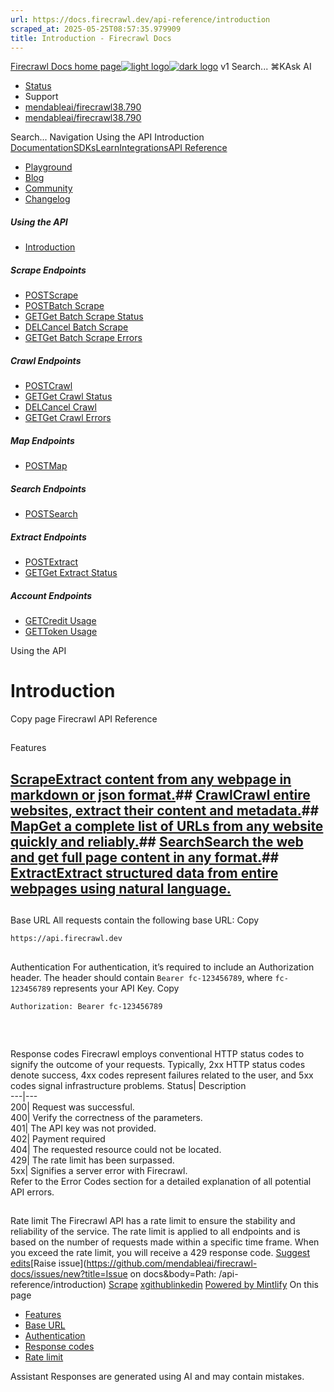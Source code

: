 ```yaml
---
url: https://docs.firecrawl.dev/api-reference/introduction
scraped_at: 2025-05-25T08:57:35.979909
title: Introduction - Firecrawl Docs
---
```


[Firecrawl Docs home page![light logo](https://mintlify.s3.us-west-1.amazonaws.com/firecrawl/logo/logo.png)![dark logo](https://mintlify.s3.us-west-1.amazonaws.com/firecrawl/logo/logo-dark.png)](https://firecrawl.dev)
v1
Search...
⌘KAsk AI
  * [Status](https://firecrawl.betteruptime.com)
  * Support
  * [mendableai/firecrawl38.790](https://github.com/mendableai/firecrawl)
  * [mendableai/firecrawl38.790](https://github.com/mendableai/firecrawl)


Search...
Navigation
Using the API
Introduction
[Documentation](https://docs.firecrawl.dev/introduction)[SDKs](https://docs.firecrawl.dev/sdks/overview)[Learn](https://www.firecrawl.dev/blog/category/tutorials)[Integrations](https://www.firecrawl.dev/app)[API Reference](https://docs.firecrawl.dev/api-reference/introduction)
* [Playground](https://firecrawl.dev/playground)
* [Blog](https://firecrawl.dev/blog)
* [Community](https://discord.gg/gSmWdAkdwd)
* [Changelog](https://firecrawl.dev/changelog)
##### Using the API
  * [Introduction](https://docs.firecrawl.dev/api-reference/introduction)


##### Scrape Endpoints
  * [POSTScrape](https://docs.firecrawl.dev/api-reference/endpoint/scrape)
  * [POSTBatch Scrape](https://docs.firecrawl.dev/api-reference/endpoint/batch-scrape)
  * [GETGet Batch Scrape Status](https://docs.firecrawl.dev/api-reference/endpoint/batch-scrape-get)
  * [DELCancel Batch Scrape](https://docs.firecrawl.dev/api-reference/endpoint/batch-scrape-delete)
  * [GETGet Batch Scrape Errors](https://docs.firecrawl.dev/api-reference/endpoint/batch-scrape-get-errors)


##### Crawl Endpoints
  * [POSTCrawl](https://docs.firecrawl.dev/api-reference/endpoint/crawl-post)
  * [GETGet Crawl Status](https://docs.firecrawl.dev/api-reference/endpoint/crawl-get)
  * [DELCancel Crawl](https://docs.firecrawl.dev/api-reference/endpoint/crawl-delete)
  * [GETGet Crawl Errors](https://docs.firecrawl.dev/api-reference/endpoint/crawl-get-errors)


##### Map Endpoints
  * [POSTMap](https://docs.firecrawl.dev/api-reference/endpoint/map)


##### Search Endpoints
  * [POSTSearch](https://docs.firecrawl.dev/api-reference/endpoint/search)


##### Extract Endpoints
  * [POSTExtract](https://docs.firecrawl.dev/api-reference/endpoint/extract)
  * [GETGet Extract Status](https://docs.firecrawl.dev/api-reference/endpoint/extract-get)


##### Account Endpoints
  * [GETCredit Usage](https://docs.firecrawl.dev/api-reference/endpoint/credit-usage)
  * [GETToken Usage](https://docs.firecrawl.dev/api-reference/endpoint/token-usage)


Using the API
# Introduction
Copy page
Firecrawl API Reference
## 
[​](https://docs.firecrawl.dev/api-reference/introduction#features)
Features
## [ScrapeExtract content from any webpage in markdown or json format.](https://docs.firecrawl.dev/api-reference/endpoint/scrape)## [CrawlCrawl entire websites, extract their content and metadata.](https://docs.firecrawl.dev/api-reference/endpoint/crawl-post)## [MapGet a complete list of URLs from any website quickly and reliably.](https://docs.firecrawl.dev/api-reference/endpoint/map)## [SearchSearch the web and get full page content in any format.](https://docs.firecrawl.dev/api-reference/endpoint/search)## [ExtractExtract structured data from entire webpages using natural language.](https://docs.firecrawl.dev/api-reference/endpoint/extract)
## 
[​](https://docs.firecrawl.dev/api-reference/introduction#base-url)
Base URL
All requests contain the following base URL:
Copy
```
https://api.firecrawl.dev 

```

## 
[​](https://docs.firecrawl.dev/api-reference/introduction#authentication)
Authentication
For authentication, it’s required to include an Authorization header. The header should contain `Bearer fc-123456789`, where `fc-123456789` represents your API Key.
Copy
```
Authorization: Bearer fc-123456789

```

​
## 
[​](https://docs.firecrawl.dev/api-reference/introduction#response-codes)
Response codes
Firecrawl employs conventional HTTP status codes to signify the outcome of your requests.
Typically, 2xx HTTP status codes denote success, 4xx codes represent failures related to the user, and 5xx codes signal infrastructure problems.
Status| Description  
---|---  
200| Request was successful.  
400| Verify the correctness of the parameters.  
401| The API key was not provided.  
402| Payment required  
404| The requested resource could not be located.  
429| The rate limit has been surpassed.  
5xx| Signifies a server error with Firecrawl.  
Refer to the Error Codes section for a detailed explanation of all potential API errors.
​
## 
[​](https://docs.firecrawl.dev/api-reference/introduction#rate-limit)
Rate limit
The Firecrawl API has a rate limit to ensure the stability and reliability of the service. The rate limit is applied to all endpoints and is based on the number of requests made within a specific time frame.
When you exceed the rate limit, you will receive a 429 response code.
[Suggest edits](https://github.com/mendableai/firecrawl-docs/edit/main/api-reference/introduction.mdx)[Raise issue](https://github.com/mendableai/firecrawl-docs/issues/new?title=Issue on docs&body=Path: /api-reference/introduction)
[Scrape](https://docs.firecrawl.dev/api-reference/endpoint/scrape)
[x](https://x.com/firecrawl_dev)[github](https://github.com/mendableai/firecrawl)[linkedin](https://www.linkedin.com/company/firecrawl)
[Powered by Mintlify](https://mintlify.com/preview-request?utm_campaign=poweredBy&utm_medium=referral&utm_source=docs.firecrawl.dev)
On this page
  * [Features](https://docs.firecrawl.dev/api-reference/introduction#features)
  * [Base URL](https://docs.firecrawl.dev/api-reference/introduction#base-url)
  * [Authentication](https://docs.firecrawl.dev/api-reference/introduction#authentication)
  * [Response codes](https://docs.firecrawl.dev/api-reference/introduction#response-codes)
  * [Rate limit](https://docs.firecrawl.dev/api-reference/introduction#rate-limit)


Assistant
Responses are generated using AI and may contain mistakes.

